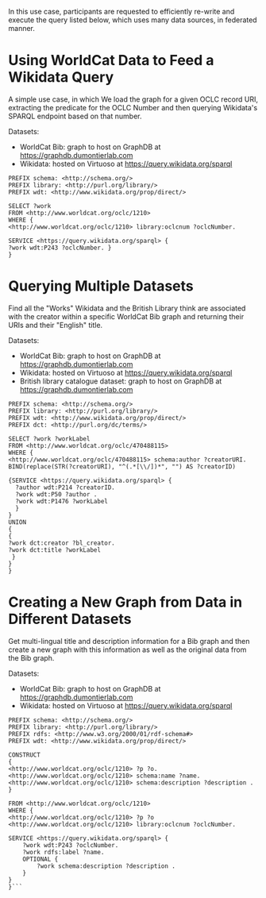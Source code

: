 In this use case, participants are requested to efficiently re-write and execute the query listed below, which uses many data sources, in federated manner.

# Using WorldCat Data to Feed a Wikidata Query

A simple use case, in which We load the graph for a given OCLC record URI, extracting the predicate for the OCLC Number and then querying Wikidata's SPARQL endpoint based on that number.

Datasets:
* WorldCat Bib: graph to host on GraphDB at https://graphdb.dumontierlab.com
* Wikidata: hosted on Virtuoso at https://query.wikidata.org/sparql

```SPARQL
PREFIX schema: <http://schema.org/>
PREFIX library: <http://purl.org/library/>
PREFIX wdt: <http://www.wikidata.org/prop/direct/>

SELECT ?work
FROM <http://www.worldcat.org/oclc/1210>
WHERE { 
<http://www.worldcat.org/oclc/1210> library:oclcnum ?oclcNumber. 

SERVICE <https://query.wikidata.org/sparql> { 
?work wdt:P243 ?oclcNumber. }
}
```

# Querying Multiple Datasets

Find all the "Works" Wikidata and the British Library think are associated with the creator within a specific WorldCat Bib graph and returning their URIs and their "English" title.

Datasets:
* WorldCat Bib: graph to host on GraphDB at https://graphdb.dumontierlab.com
* Wikidata: hosted on Virtuoso at https://query.wikidata.org/sparql
* British library catalogue dataset: graph to host on GraphDB at https://graphdb.dumontierlab.com

```SPARQL
PREFIX schema: <http://schema.org/> 
PREFIX library: <http://purl.org/library/> 
PREFIX wdt: <http://www.wikidata.org/prop/direct/> 
PREFIX dct: <http://purl.org/dc/terms/>
 
SELECT ?work ?workLabel
FROM <http://www.worldcat.org/oclc/470488115> 
WHERE {  
<http://www.worldcat.org/oclc/470488115> schema:author ?creatorURI.
BIND(replace(STR(?creatorURI), "^(.*[\\/])*", "") AS ?creatorID)  
 
{SERVICE <https://query.wikidata.org/sparql> {
  ?author wdt:P214 ?creatorID.
  ?work wdt:P50 ?author .
  ?work wdt:P1476 ?workLabel
  } 
}  
UNION
{
{  
?work dct:creator ?bl_creator.
?work dct:title ?workLabel
 }
} 
}
```

# Creating a New Graph from Data in Different Datasets

Get multi-lingual title and description information for a Bib graph and then create a new graph with this information as well as the original data from the Bib graph.

Datasets:
* WorldCat Bib: graph to host on GraphDB at https://graphdb.dumontierlab.com
* Wikidata: hosted on Virtuoso at https://query.wikidata.org/sparql


```SPARQL
PREFIX schema: <http://schema.org/> 
PREFIX library: <http://purl.org/library/>
PREFIX rdfs: <http://www.w3.org/2000/01/rdf-schema#> 
PREFIX wdt: <http://www.wikidata.org/prop/direct/> 
 
CONSTRUCT
{
<http://www.worldcat.org/oclc/1210> ?p ?o.
<http://www.worldcat.org/oclc/1210> schema:name ?name.
<http://www.worldcat.org/oclc/1210> schema:description ?description .
}

FROM <http://www.worldcat.org/oclc/1210> 
WHERE {  
<http://www.worldcat.org/oclc/1210> ?p ?o
<http://www.worldcat.org/oclc/1210> library:oclcnum ?oclcNumber.  
 
SERVICE <https://query.wikidata.org/sparql> {  
    ?work wdt:P243 ?oclcNumber. 
    ?work rdfs:label ?name.
    OPTIONAL {
        ?work schema:description ?description .
    }
} 
}```

